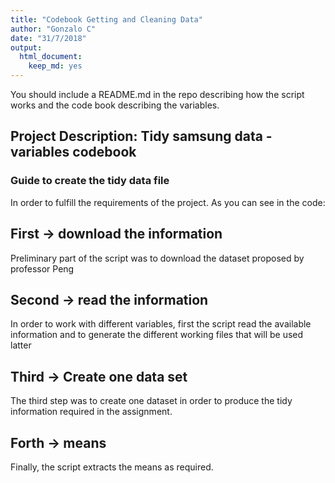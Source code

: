 ```yaml
---
title: "Codebook Getting and Cleaning Data"
author: "Gonzalo C"
date: "31/7/2018"
output:
  html_document:
    keep_md: yes
---
```


You should include a README.md in the repo describing how the script works and the code book describing the variables.

## Project Description: Tidy samsung data - variables codebook

### Guide to create the tidy data file
In order to fulfill the requirements of the project. As you can see in the code: 

## First -> download the information
Preliminary part of the script was to download the dataset proposed by professor Peng

## Second -> read the information 
In order to work with different variables, first the script read the available information and to generate the different working files that will be used latter

## Third -> Create one data set 
The third step was to create one dataset in order to produce the tidy information required in the assignment. 

## Forth -> means
Finally, the script extracts the means as required. 
